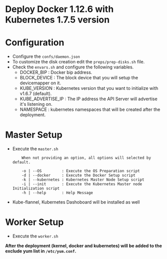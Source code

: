 # Deploy Docker 1.12.6 with Kubernetes 1.7.5 version

# Configuration
- Configure the `confs/daemon.json`
- To customize the disk creation edit the `preps/prep-disks.sh` file.
- Check the `envars.sh` and configure the following variables.
	 - DOCKER_BIP        : Docker bip address.
	 - BLOCK_DEVICE      : The block device that you will setup the devicemapper on it.
	 - KUBE_VERSION      : Kubernetes version that you want to initialize with v1.6.7 (default).
	 - KUBE_ADVERTISE_IP : The IP address the API Server will advertise it's listening on.
 	 - NAMESPACE         : kubernetes namespaces that will be created after the deployment.

# Master Setup
- Execute the `master.sh`

    ```
        When not providing an option, all options will selected by default.

        -o | --OS         : Execute the OS Preparation script
        -d | --docker     : Execute the Docker Setup script
        -k | --kubernetes : Kubernetes Master Node Setup script
        -i | --init       : Execute the Kubernetes Master node Initialization script
        -h | --help       : Help Message
    ``` 
- Kube-flannel, Kubernetes Dashoboard will be installed as well

# Worker Setup
- Execute the `worker.sh`

**After the deployment (kernel, docker and kubernetes) will be added to the exclude yum list in `/etc/yum.conf`.**
